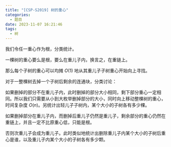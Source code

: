 ```yaml
---
title: "[CSP-S2019] 树的重心"
categories:
  - 题目
date: 2023-11-07 16:21:46
tags:
  - 树
---
```

我们令任一重心作为根，分类统计。

一棵树的重心要么是根，要么在重儿子内，换言之，在重链上。

那么每个子树的重心可以均摊 $O(1)$ 地从其重儿子子树重心开始向上寻找。

对于一整棵树去掉一个子树后剩余的连通块，分类讨论：

如果删掉的部分不在重儿子内，此时删掉的部分大小相同，剩下部分重心一定相同。所以我们只需要从小到大枚举删掉部分的大小，同时向上移动整棵树的重心，时间复杂度 $O(n)$。另统计出轻儿子子树内，某个大小的子树各有多少棵。

如果删掉部分在重儿子内，而删掉后重儿子仍然是重儿子，剩余部分的重心仍然在重链上，并且一定不比原重心低，只能是根。

否则次重儿子会成为重儿子。此时类似地统计出删除重儿子内某个大小的子树后重心是谁，以及重儿子内某个大小的子树各有多少颗。